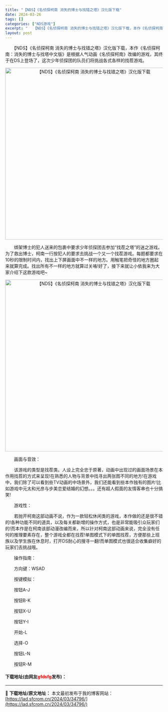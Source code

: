 ```yaml
---
title: "【NDS】《名侦探柯南 消失的博士与找错之塔》汉化版下载"
date: 2024-03-26
tags: []
categories: ["NDS游戏"]
excerpt: "　　【NDS】《名侦探柯南 消失的博士与找错之塔》汉化版下载，本作《名侦探柯南：消失的博士与找塔中文版》是根据人气动画《名侦探柯南》改编的游戏，其终于在DS上登场了，这次少年侦探团的队员们将挑战各式各样的找茬游戏。 　　绑架博士的犯人送来的包裹中要求少年侦探团去参加&ldquo;找茬之塔&amp;rdquo&hellip;"
layout: post
---
```


 <p>　　【NDS】《名侦探柯南 消失的博士与找错之塔》汉化版下载，本作《名侦探柯南：消失的博士与找塔中文版》是根据人气动画《名侦探柯南》改编的游戏，其终于在DS上登场了，这次少年侦探团的队员们将挑战各式各样的找茬游戏。</p> <p align="center"><img align="" border="0" src="https://lad.sfcrom.cn/wp-content/uploads/2024/03/20240326_66022c5700256.jpg" width="550" alt="【NDS】《名侦探柯南 消失的博士与找错之塔》汉化版下载" /></p> <p>　　绑架博士的犯人送来的包裹中要求少年侦探团去参加&ldquo;找茬之塔&rdquo;的迷之游戏。为了救出博士，柯南一行按犯人的要求去挑战一个又一个找茬游戏。每题都要求在10秒的限制时间内，找出上下屏画面中不一样的地方。用触笔把奇怪的地方圈起来就算完成。找出所有不一样的地方就算过关咯!好了，接下来就让小依我来为大家介绍下这款游戏吧~</p> <p align="center"><img align="" border="0" src="https://lad.sfcrom.cn/wp-content/uploads/2024/03/20240326_66022c5762f20.jpg" width="550" alt="【NDS】《名侦探柯南 消失的博士与找错之塔》汉化版下载" /></p> <p>　　画面与音效：</p> <p>　　该游戏的类型是找茬类。人设上完全忠于原著，动画中出现过的画面场景在本作用找茬的方式来呈现!在熟悉的人物与背景中找寻出两张图不同的地方!在游戏中，我们除了可以看到些TV动画的中场景外，我们还能看到些本作独有的图片!比如游戏中元太和光彦与步美恋爱结婚的幻想。。。还有超人假面的友情客串也十分搞笑!</p> <p>　　游戏性：</p> <p>　　若抛开柯南这部动画不说，作为一款轻松休闲类的游戏，本作做的还是很不错的!各种功能不同的道具，以及每关都新增的操作方式，也是非常能吸引众玩家们的!而本作是在柯南该部动漫改编而来，所以针对柯南这部动画来说，完全没有任何的推理要素存在，整个游戏全都在找茬!单图模式下的单图找茬，方便那些上班族以及学生族在休息时，打开DS耐心的搜寻一翻!而单图模式也很适合收集癖好的玩家们去挑战哦。</p> <p>　　操作指南：</p> <p>　　方向键：WSAD</p> <p>　　按键模拟：</p> <p>　　按钮A-J</p> <p>　　按钮B-K</p> <p>　　按钮X-U</p> <p>　　按钮Y-I</p> <p>　　开始-L</p> <p>　　选择-O</p> <p>　　按钮L-N</p> <p>　　按钮R-M</p> <p><h4>下载地址(由网友<font color="red">gfdsfg</font>发布)：</h4></p> 

---
📖 **下载地址/原文地址：** 本文最初发布于我的博客网站：[https://lad.sfcrom.cn/2024/03/34796/](https://lad.sfcrom.cn/2024/03/34796/)
